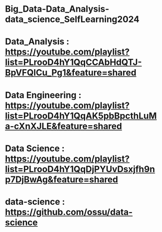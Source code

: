 # Big_Data-Data_Analysis-data_science_SelfLearning2024
# Data_Analysis : https://youtube.com/playlist?list=PLrooD4hY1QqCCAbHdQTJ-BpVFQlCu_Pg1&feature=shared
# Data Engineering : https://youtube.com/playlist?list=PLrooD4hY1QqAK5pbBpcthLuMa-cXnXJLE&feature=shared
# Data Science : https://youtube.com/playlist?list=PLrooD4hY1QqDjPYUvDsxjfh9np7DjBwAg&feature=shared
# data-science : https://github.com/ossu/data-science
